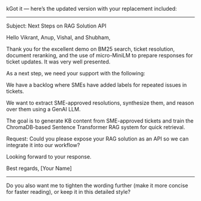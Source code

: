 kGot it — here’s the updated version with your replacement included:


---

Subject: Next Steps on RAG Solution API

Hello Vikrant, Anup, Vishal, and Shubham,

Thank you for the excellent demo on BM25 search, ticket resolution, document reranking, and the use of micro-MiniLM to prepare responses for ticket updates. It was very well presented.

As a next step, we need your support with the following:

We have a backlog where SMEs have added labels for repeated issues in tickets.

We want to extract SME-approved resolutions, synthesize them, and reason over them using a GenAI LLM.

The goal is to generate KB content from SME-approved tickets and train the ChromaDB-based Sentence Transformer RAG system for quick retrieval.


Request: Could you please expose your RAG solution as an API so we can integrate it into our workflow?

Looking forward to your response.

Best regards,
[Your Name]


---

Do you also want me to tighten the wording further (make it more concise for faster reading), or keep it in this detailed style?

